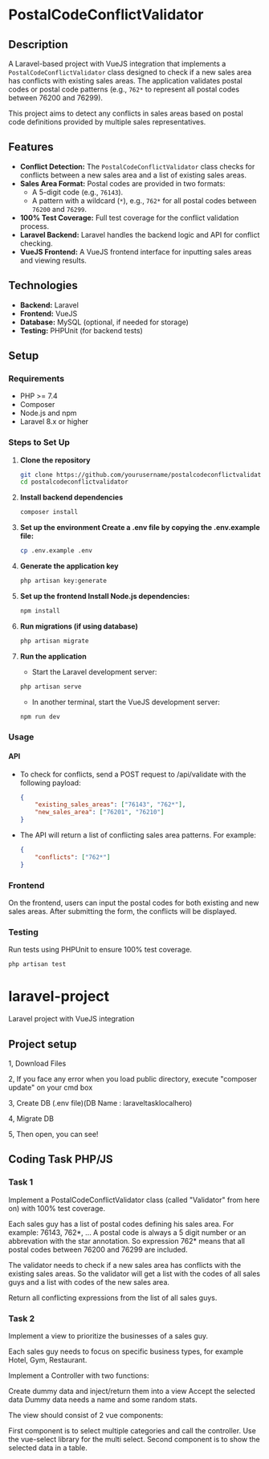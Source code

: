 # PostalCodeConflictValidator

## Description

A Laravel-based project with VueJS integration that implements a `PostalCodeConflictValidator` class designed to check if a new sales area has conflicts with existing sales areas. The application validates postal codes or postal code patterns (e.g., `762*` to represent all postal codes between 76200 and 76299).

This project aims to detect any conflicts in sales areas based on postal code definitions provided by multiple sales representatives.

## Features

- **Conflict Detection:** The `PostalCodeConflictValidator` class checks for conflicts between a new sales area and a list of existing sales areas.
- **Sales Area Format:** Postal codes are provided in two formats:
    - A 5-digit code (e.g., `76143`).
    - A pattern with a wildcard (`*`), e.g., `762*` for all postal codes between `76200` and `76299`.
- **100% Test Coverage:** Full test coverage for the conflict validation process.
- **Laravel Backend:** Laravel handles the backend logic and API for conflict checking.
- **VueJS Frontend:** A VueJS frontend interface for inputting sales areas and viewing results.

## Technologies

- **Backend:** Laravel
- **Frontend:** VueJS
- **Database:** MySQL (optional, if needed for storage)
- **Testing:** PHPUnit (for backend tests)

## Setup

### Requirements

- PHP >= 7.4
- Composer
- Node.js and npm
- Laravel 8.x or higher

### Steps to Set Up

1. **Clone the repository**
   ```bash
   git clone https://github.com/yourusername/postalcodeconflictvalidator.git
   cd postalcodeconflictvalidator
   ```

2. **Install backend dependencies**
    ```bash
    composer install
    ```
3. **Set up the environment Create a .env file by copying the .env.example file:**
    ```bash
    cp .env.example .env
    ```
4. **Generate the application key**
    ```bash
    php artisan key:generate
    ```
5. **Set up the frontend Install Node.js dependencies:**
    ```bash
    npm install
    ```
6. **Run migrations (if using database)**
    ```bash
    php artisan migrate
    ```
7. **Run the application**
    - Start the Laravel development server:
    ```bash
    php artisan serve
    ```
    - In another terminal, start the VueJS development server:
    ```bash
    npm run dev
    ```
### Usage
#### API
- To check for conflicts, send a POST request to /api/validate with the following payload:
    ```json
    {
        "existing_sales_areas": ["76143", "762*"],
        "new_sales_area": ["76201", "76210"]
    }
    ```
- The API will return a list of conflicting sales area patterns. For example:
    ```json
    {
        "conflicts": ["762*"]
    }
    ```

### Frontend
On the frontend, users can input the postal codes for both existing and new sales areas. After submitting the form, the conflicts will be displayed.

### Testing
Run tests using PHPUnit to ensure 100% test coverage.
```bash
php artisan test
```



# laravel-project
Laravel project with VueJS integration 

Project setup
---------------------
 1, Download Files
 
 2, If you face any error when you load public directory, execute "composer update" on your cmd box
 
 3, Create DB (.env file)(DB Name : laraveltasklocalhero)
 
 4, Migrate DB
 
 5, Then open, you can see! 


Coding Task PHP/JS
----------------------------
###  Task 1
Implement a PostalCodeConflictValidator class (called "Validator" from here on) with 100% test coverage.

Each sales guy has a list of postal codes defining his sales area. For example: 76143, 762*, ... A postal code is always a 5 digit number or an abbrevation with the star annotation. So expression 762* means that all postal codes between 76200 and 76299 are included.

The validator needs to check if a new sales area has conflicts with the existing sales areas. So the validator will get a list with the codes of all sales guys and a list with codes of the new sales area.

Return all conflicting expressions from the list of all sales guys.



###  Task 2
Implement a view to prioritize the businesses of a sales guy.

Each sales guy needs to focus on specific business types, for example Hotel, Gym, Restaurant.

Implement a Controller with two functions:

Create dummy data and inject/return them into a view
Accept the selected data
Dummy data needs a name and some random stats.

The view should consist of 2 vue components: 

First component is to select multiple categories and call the controller. Use the vue-select library for the multi select.
Second component is to show the selected data in a table. 

